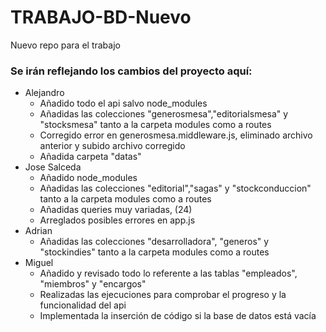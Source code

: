 # TRABAJO-BD-Nuevo

Nuevo repo para el trabajo

### Se irán reflejando los cambios del proyecto aquí:
- Alejandro
  - Añadido todo el api salvo node_modules
  - Añadidas las colecciones "generosmesa","editorialsmesa" y "stocksmesa" tanto a la carpeta modules como a routes
  - Corregido error en generosmesa.middleware.js, eliminado archivo anterior y subido archivo corregido
  - Añadida carpeta "datas"
- Jose Salceda
  - Añadido node_modules
  - Añadidas las colecciones "editorial","sagas" y "stockconduccion" tanto a la carpeta modules como a routes
  - Añadidas queries muy variadas, (24)
  - Arreglados posibles errores en app.js
- Adrian
  - Añadidas las colecciones "desarrolladora", "generos" y "stockindies" tanto a la carpeta modules como a routes
- Miguel
  - Añadido y revisado todo lo referente a las tablas "empleados", "miembros" y "encargos"
  - Realizadas las ejecuciones para comprobar el progreso y la funcionalidad del api
  - Implementada la inserción de código si la base de datos está vacía
